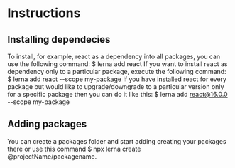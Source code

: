 # Instructions

## Installing dependecies

To install, for example, react as a dependency into all packages, you can use the following command:
$ lerna add react
If you want to install react as dependency only to a particular package, execute the following command:
$ lerna add react --scope my-package
If you have installed react for every package but would like to upgrade/downgrade to a particular version only for a specific package then you can do it like this:
$ lerna add react@16.0.0 --scope my-package

## Adding packages

You can create a packages folder and start adding creating your packages there or use this command $ npx lerna create @projectName/packagename.
